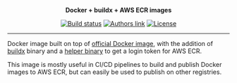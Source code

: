 <p align="center">
  <strong>Docker + buildx + AWS ECR images</strong>
</p>

<p align="center">
    <a href="https://github.com/chialab/docker-buildx-ecr/actions/workflows/main.yml"><img alt="Build status" src="https://github.com/chialab/docker-buildx-ecr/actions/workflows/main.yml/badge.svg"></a>
    <a href="https://www.chialab.it"><img alt="Authors link" src="https://img.shields.io/badge/Authors-Chialab-lightgrey.svg?style=flat-square"></a>
    <a href="https://github.com/chialab/docker-buildx-ecr/blob/main/LICENSE"><img alt="License" src="https://img.shields.io/github/license/chialab/docker-buildx-ecr.svg?style=flat-square"></a>
</p>

---

Docker image built on top of [official Docker image](https://hub.docker.com/_/docker),
with the addition of [buildx](https://docs.docker.com/buildx/working-with-buildx/) binary and
a [helper binary](https://github.com/chialab/aws-ecr-get-login-password) to get a login token for AWS ECR.

This image is mostly useful in CI/CD pipelines to build and publish Docker images to AWS ECR,
but can easily be used to publish on other registries.
